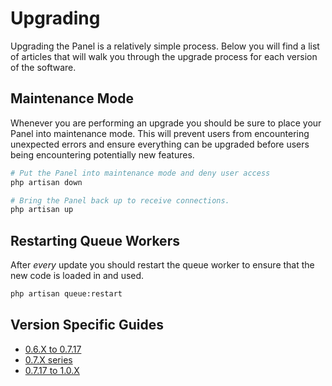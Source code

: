 # Upgrading
Upgrading the Panel is a relatively simple process. Below you will find a list of articles that will walk you through
the upgrade process for each version of the software.

## Maintenance Mode
Whenever you are performing an upgrade you should be sure to place your Panel into maintenance mode. This will prevent
users from encountering unexpected errors and ensure everything can be upgraded before users being encountering
potentially new features.

``` bash
# Put the Panel into maintenance mode and deny user access
php artisan down

# Bring the Panel back up to receive connections.
php artisan up
```

## Restarting Queue Workers
After _every_ update you should restart the queue worker to ensure that the new code is loaded in and used.

``` bash
php artisan queue:restart
```

## Version Specific Guides

* [0.6.X to 0.7.17](/panel/upgrade/0.6_to_0.7.md)
* [0.7.X series](/panel/upgrade/0.7.md) <Badge text="current" vertical="middle"/>
* [0.7.17 to 1.0.X](/panel/upgrade/0.7_to_1.0.md) <Badge text="alpha release" vertical="middle"/>
